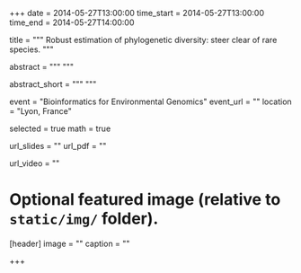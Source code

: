 +++
date = 2014-05-27T13:00:00
time_start = 2014-05-27T13:00:00
time_end = 2014-05-27T14:00:00

title = """
Robust estimation of phylogenetic diversity: steer clear of rare species.
"""

abstract = """
"""

abstract_short = """
"""

event = "Bioinformatics for Environmental Genomics"
event_url = ""
location = "Lyon, France"

selected = true 
math = true

url_slides = ""
url_pdf = ""

url_video = ""



# Optional featured image (relative to `static/img/` folder).
[header]
image = ""
caption = ""

+++
